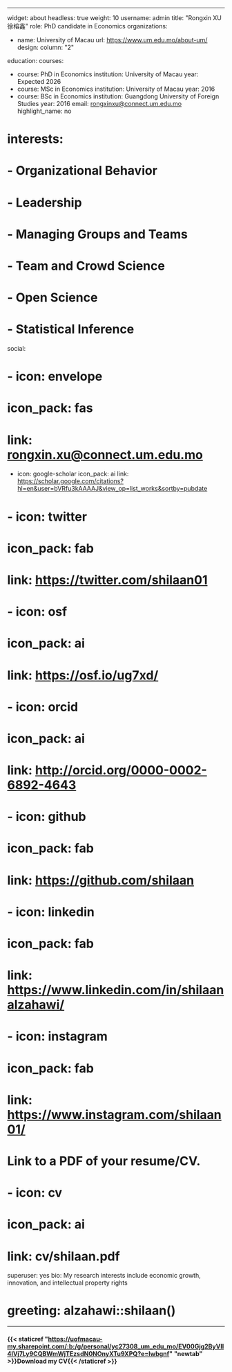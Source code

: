 
---
widget: about
headless: true
weight: 10
username: admin
title: "Rongxin XU 徐榕鑫"
role: PhD candidate in Economics
organizations:
- name: University of Macau
  url: https://www.um.edu.mo/about-um/
design:
  column: "2"


education:
  courses:
  - course: PhD in Economics
    institution: University of Macau
    year: Expected 2026
  - course: MSc in Economics
    institution: University of Macau
    year: 2016
  - course: BSc in Economics
    institution: Guangdong University of Foreign Studies
    year: 2016
email: rongxinxu@connect.um.edu.mo
highlight_name: no
# interests:
# - Organizational Behavior 
# - Leadership
# - Managing Groups and Teams
# - Team and Crowd Science 
# - Open Science
# - Statistical Inference

social:
# - icon: envelope
#   icon_pack: fas
#   link: rongxin.xu@connect.um.edu.mo
- icon: google-scholar
  icon_pack: ai
  link: https://scholar.google.com/citations?hl=en&user=bVRfu3kAAAAJ&view_op=list_works&sortby=pubdate
# - icon: twitter
#   icon_pack: fab
#   link: https://twitter.com/shilaan01
# - icon: osf
#   icon_pack: ai
#   link: https://osf.io/ug7xd/
# - icon: orcid
#   icon_pack: ai
#   link: http://orcid.org/0000-0002-6892-4643
# - icon: github
#   icon_pack: fab
#   link: https://github.com/shilaan
# - icon: linkedin
#   icon_pack: fab
#   link: https://www.linkedin.com/in/shilaanalzahawi/
# - icon: instagram
#   icon_pack: fab
#   link: https://www.instagram.com/shilaan01/
# Link to a PDF of your resume/CV.
# - icon: cv
#   icon_pack: ai
#   link: cv/shilaan.pdf


superuser: yes
bio: My research interests include economic growth, innovation, and intellectual property rights
# greeting: alzahawi::shilaan()
---


#### <i class="fa fa-download" aria-hidden="true" style="color:#035AA6"></i> {{< staticref "https://uofmacau-my.sharepoint.com/:b:/g/personal/yc27308_um_edu_mo/EV00Gjg2ByVIl4IVj7Ly9CQBWmWjTEzsdN0NOnyXTu9XPQ?e=Iwbgnf" "newtab" >}}Download my CV{{< /staticref >}}





